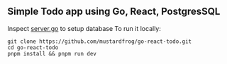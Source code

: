 ## Simple Todo app using Go, React, PostgresSQL

Inspect [server.go](server/server.go) to setup database
To run it locally: 
```
git clone https://github.com/mustardfrog/go-react-todo.git
cd go-react-todo
pnpm install && pnpm run dev
```

